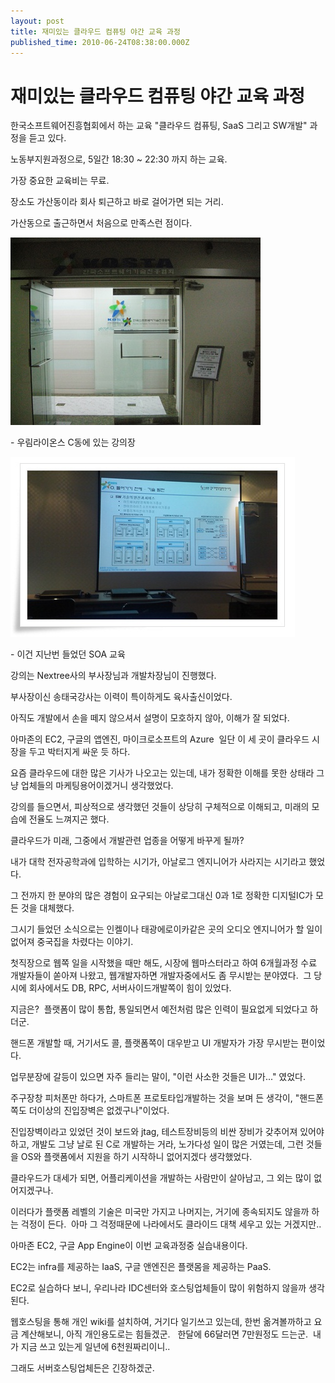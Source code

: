 ```yaml
---
layout: post
title: 재미있는 클라우드 컴퓨팅 야간 교육 과정
published_time: 2010-06-24T08:38:00.000Z
---
```


# 재미있는 클라우드 컴퓨팅 야간 교육 과정


한국소프트웨어진흥협회에서 하는 교육 "클라우드 컴퓨팅, SaaS 그리고 SW개발" 과정을 듣고 있다.

노동부지원과정으로, 5일간 18:30 ~ 22:30 까지 하는 교육.

가장 중요한 교육비는 무료.

장소도 가산동이라 회사 퇴근하고 바로 걸어가면 되는 거리.

가산동으로 출근하면서 처음으로 만족스런 점이다.

![](../pds/201006/23/80/a0109780_4c215b0a55bad.jpg)

\- 우림라이온스 C동에 있는 강의장

![](../pds/201006/04/80/a0109780_4c089baa93135.jpg)

\- 이건 지난번 들었던 SOA 교육

강의는 Nextree사의 부사장님과 개발차장님이 진행했다.

부사장이신 송태국강사는 이력이 특이하게도 육사출신이었다.

아직도 개발에서 손을 떼지 않으셔서 설명이 모호하지 않아, 이해가 잘 되었다.

아마존의 EC2, 구글의 앱엔진, 마이크로소프트의 Azure  일단 이 세 곳이 클라우드 시장을 두고 박터지게 싸운 듯 하다.

요즘 클라우드에 대한 많은 기사가 나오고는 있는데, 내가 정확한 이해를 못한 상태라 그냥 업체들의 마케팅용어이겠거니 생각했었다.

강의를 들으면서, 피상적으로 생각했던 것들이 상당히 구체적으로 이해되고, 미래의 모습에 전율도 느껴지곤 했다.

클라우드가 미래, 그중에서 개발관련 업종을 어떻게 바꾸게 될까?

내가 대학 전자공학과에 입학하는 시기가, 아날로그 엔지니어가 사라지는 시기라고 했었다.

그 전까지 한 분야의 많은 경험이 요구되는 아날로그대신 0과 1로 정확한 디지털IC가 모든 것을 대체했다.

그시기 들었던 소식으로는 인켈이나 태광에로이카같은 곳의 오디오 엔지니어가 할 일이 없어져 중국집을 차렸다는 이야기.

첫직장으로 웹쪽 일을 시작했을 때만 해도, 시장에 웹마스터라고 하여 6개월과정 수료 개발자들이 쏟아져 나왔고, 웹개발자하면 개발자중에서도 좀 무시받는 분야였다.  그 당시에 회사에서도 DB, RPC, 서버사이드개발쪽이 힘이 있었다.

지금은?  플랫폼이 많이 통합, 통일되면서 예전처럼 많은 인력이 필요없게 되었다고 하더군.

핸드폰 개발할 때, 거기서도 콜, 플랫폼쪽이 대우받고 UI 개발자가 가장 무시받는 편이었다.

업무분장에 갈등이 있으면 자주 들리는 말이, "이런 사소한 것들은 UI가..." 였었다.

주구장창 피처폰만 하다가, 스마트폰 프로토타입개발하는 것을 보며 든 생각이, "핸드폰쪽도 더이상의 진입장벽은 없겠구나"이었다.

진입장벽이라고 있었던 것이 보드와 jtag, 테스트장비등의 비싼 장비가 갖추어져 있어야 하고, 개발도 그냥 날로 된 C로 개발하는 거라, 노가다성 일이 많은 거였는데, 그런 것들을 OS와 플랫폼에서 지원을 하기 시작하니 없어지겠다 생각했었다.

클라우드가 대세가 되면, 어플리케이션을 개발하는 사람만이 살아남고, 그 외는 많이 없어지겠구나.

이러다가 플랫폼 레벨의 기술은 미국만 가지고 나머지는, 거기에 종속되지도 않을까 하는 걱정이 든다.  아마 그 걱정때문에 나라에서도 클라이드 대책 세우고 있는 거겠지만..

아마존 EC2, 구글 App Engine이 이번 교육과정중 실습내용이다.

EC2는 infra를 제공하는 IaaS, 구글 앤엔진은 플랫몸을 제공하는 PaaS.

EC2로 실습하다 보니, 우리나라 IDC센터와 호스팅업체들이 많이 위험하지 않을까 생각된다.

웹호스팅을 통해 개인 wiki를 설치하여, 거기다 일기쓰고 있는데, 한번 옮겨볼까하고 요금 계산해보니, 아직 개인용도로는 힘들겠군.   한달에 66달러면 7만원정도 드는군.  내가 지금 쓰고 있는게 일년에 6천원짜리이니..

그래도 서버호스팅업체든은 긴장하겠군.

